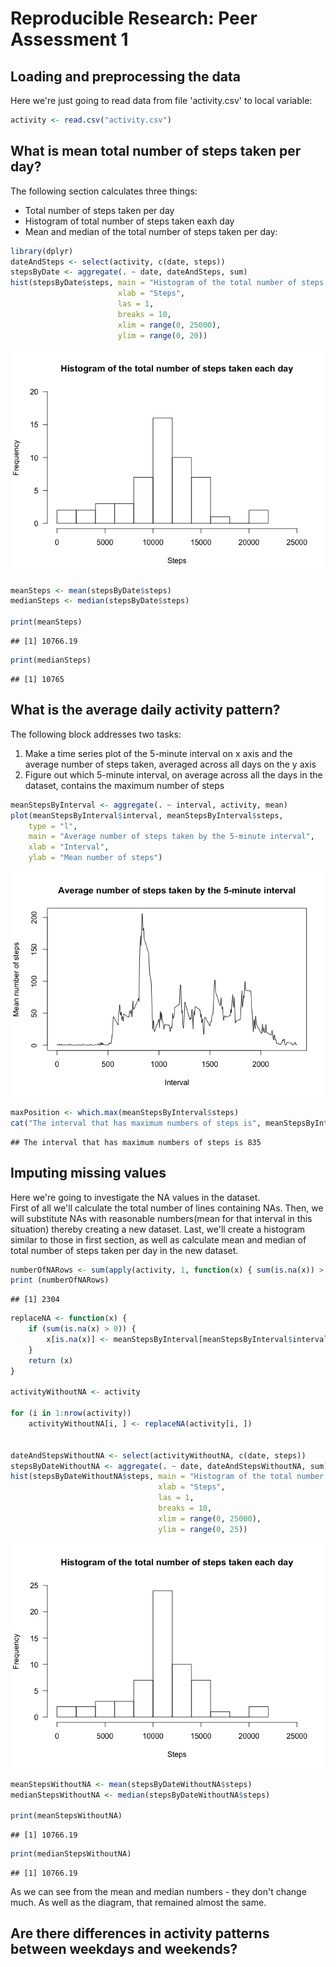 # Reproducible Research: Peer Assessment 1


## Loading and preprocessing the data

Here we're just going to read data from file 'activity.csv' to local variable:


```r
activity <- read.csv("activity.csv")
```


## What is mean total number of steps taken per day?

The following section calculates three things:

* Total number of steps taken per day
* Histogram of total number of steps taken eaxh day
* Mean and median of the total number of steps taken per day:


```r
library(dplyr)
dateAndSteps <- select(activity, c(date, steps))
stepsByDate <- aggregate(. ~ date, dateAndSteps, sum)
hist(stepsByDate$steps, main = "Histogram of the total number of steps taken each day", 
                        xlab = "Steps", 
                        las = 1, 
                        breaks = 10,
                        xlim = range(0, 25000),
                        ylim = range(0, 20))
```

![](PA1_template_files/figure-html/unnamed-chunk-2-1.png) 

```r
meanSteps <- mean(stepsByDate$steps)
medianSteps <- median(stepsByDate$steps)

print(meanSteps)
```

```
## [1] 10766.19
```

```r
print(medianSteps)
```

```
## [1] 10765
```

## What is the average daily activity pattern?

The following block addresses two tasks:

1. Make a time series plot of the 5-minute interval on x axis and the average number of steps taken, averaged across all days on the y axis
2. Figure out which 5-minute interval, on average across all the days in the dataset, contains the maximum number of steps


```r
meanStepsByInterval <- aggregate(. ~ interval, activity, mean)
plot(meanStepsByInterval$interval, meanStepsByInterval$steps, 
    type = "l",
    main = "Average number of steps taken by the 5-minute interval",
    xlab = "Interval",
    ylab = "Mean number of steps")
```

![](PA1_template_files/figure-html/unnamed-chunk-3-1.png) 

```r
maxPosition <- which.max(meanStepsByInterval$steps)
cat("The interval that has maximum numbers of steps is", meanStepsByInterval$interval[maxPosition])
```

```
## The interval that has maximum numbers of steps is 835
```


## Imputing missing values

Here we're going to investigate the NA values in the dataset.  
First of all we'll calculate the total number of lines containing NAs.
Then, we will substitute NAs with reasonable numbers(mean for that interval in this situation) thereby creating a new dataset.
Last, we'll create a histogram similar to those in first section, as well as calculate mean and median of total number of steps taken per day in the new dataset.


```r
numberOfNARows <- sum(apply(activity, 1, function(x) { sum(is.na(x)) > 0 }))
print (numberOfNARows)
```

```
## [1] 2304
```

```r
replaceNA <- function(x) {
    if (sum(is.na(x) > 0)) {
        x[is.na(x)] <- meanStepsByInterval[meanStepsByInterval$interval == as.integer(x[names(x) == "interval"]), ]$steps
    }
    return (x)
}

activityWithoutNA <- activity

for (i in 1:nrow(activity))
    activityWithoutNA[i, ] <- replaceNA(activity[i, ])


dateAndStepsWithoutNA <- select(activityWithoutNA, c(date, steps))
stepsByDateWithoutNA <- aggregate(. ~ date, dateAndStepsWithoutNA, sum)
hist(stepsByDateWithoutNA$steps, main = "Histogram of the total number of steps taken each day", 
                                 xlab = "Steps", 
                                 las = 1, 
                                 breaks = 10,
                                 xlim = range(0, 25000),
                                 ylim = range(0, 25))
```

![](PA1_template_files/figure-html/unnamed-chunk-4-1.png) 

```r
meanStepsWithoutNA <- mean(stepsByDateWithoutNA$steps)
medianStepsWithoutNA <- median(stepsByDateWithoutNA$steps)

print(meanStepsWithoutNA)
```

```
## [1] 10766.19
```

```r
print(medianStepsWithoutNA)
```

```
## [1] 10766.19
```

As we can see from the mean and median numbers - they don't change much. As well as the diagram, that remained almost the same.

## Are there differences in activity patterns between weekdays and weekends?
